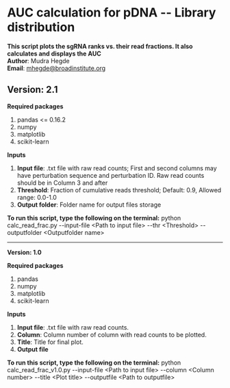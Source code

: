 # AUC calculation for pDNA -- Library distribution
<b>This script plots the sgRNA ranks vs. their read fractions. It also calculates and displays the AUC </b>  
<b>Author</b>: Mudra Hegde  
<b>Email</b>: mhegde@broadinstitute.org  

## <b>Version: 2.1</b>
<b>Required packages</b>
1. pandas <= 0.16.2
2. numpy
3. matplotlib
4. scikit-learn

<b>Inputs</b>
1. <b>Input file</b>: .txt file with raw read counts; First and second columns may have perturbation sequence and perturbation ID. Raw read counts should be in Column 3 and after
2. <b>Threshold</b>: Fraction of cumulative reads threshold; Default: 0.9, Allowed range: 0.0-1.0 
3. <b>Output folder</b>: Folder name for output files storage

<b>To run this script, type the following on the terminal:</b>
python calc_read_frac.py --input-file \<Path to input file\> --thr \<Threshold\> --outputfolder \<Outputfolder name\>


---------------------------------------------------------------------------------------------------------------------------

<b>Version: 1.0 </b>  

<b>Required packages</b>
1. pandas
2. numpy
3. matplotlib
4. scikit-learn

<b>Inputs</b>
1. <b>Input file</b>: .txt file with raw read counts.
2. <b>Column</b>: Column number of column with read counts to be plotted.
3. <b>Title</b>: Title for final plot.
4. <b>Output file</b>

<b>To run this script, type the following on the terminal:</b>
python calc_read_frac_v1.0.py --input-file \<Path to input file\> --column \<Column number\> --title \<Plot title\> --outputfile \<Path to outputfile\>

